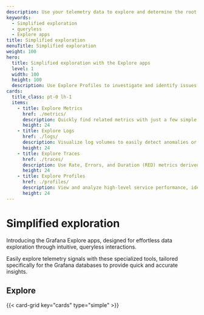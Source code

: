 ```yaml
---
description: Use your telemetry data to explore and determine the root cause of issues without performing queries.
keywords:
  - Simplified exploration
  - queryless
  - Explore apps
title: Simplified exploration
menuTitle: Simplified exploration
weight: 100
hero:
  title: Simplified exploration with the Explore apps
  level: 1
  width: 100
  height: 100
  description: Use Explore Profiles to investigate and identify issues using profiling data.
cards:
  title_class: pt-0 lh-1
  items:
    - title: Explore Metrics
      href: ./metrics/
      description: Quickly find related metrics with just a few simple clicks, without needing to write PromQL queries to retrieve metrics.
      height: 24
    - title: Explore Logs
      href: ./logs/
      description: Visualize log volumes to easily detect anomalies or significant changes across labels and fields over time.
      height: 24
    - title: Explore Traces
      href: ./traces/
      description: Use Rate, Errors, and Duration (RED) metrics derived from traces to investigate to understand errors and latency issues within complex distributed systems.
      height: 24
    - title: Explore Profiles
      href: ./profiles/
      description: View and analyze high-level service performance, identify problem processes for optimization, and diagnose issues to determine root causes.
      height: 24
---
```


# Simplified exploration

Introducing the Grafana Explore apps, designed for effortless data exploration through intuitive, queryless interactions.

Easily explore telemetry signals with these specialized tools, tailored specifically for the Grafana databases to provide quick and accurate insights.

## Explore

{{< card-grid key="cards" type="simple" >}}
